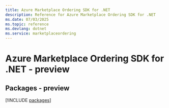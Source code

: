 ```yaml
---
title: Azure Marketplace Ordering SDK for .NET
description: Reference for Azure Marketplace Ordering SDK for .NET
ms.date: 07/03/2025
ms.topic: reference
ms.devlang: dotnet
ms.service: marketplaceordering
---
```

# Azure Marketplace Ordering SDK for .NET - preview
## Packages - preview
[!INCLUDE [packages](marketplace-ordering-index.md)]